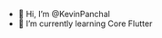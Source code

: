 - 👋 Hi, I’m @KevinPanchal
- 🌱 I’m currently learning Core Flutter

<!---
KevinPanchal0/KevinPanchal0 is a ✨ special ✨ repository because its `README.md` (this file) appears on your GitHub profile.
You can click the Preview link to take a look at your changes.
--->
